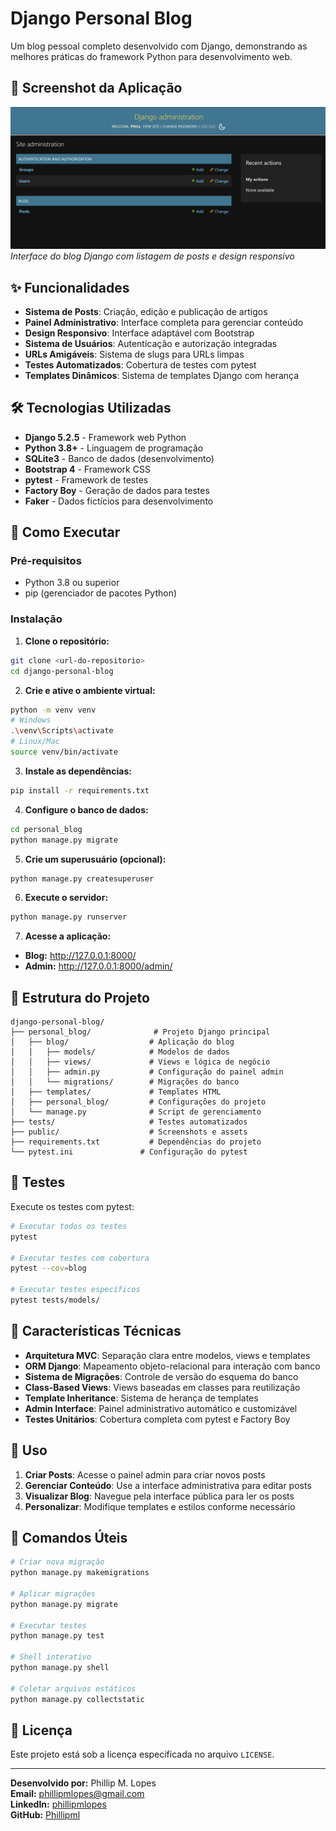 # Django Personal Blog

Um blog pessoal completo desenvolvido com Django, demonstrando as melhores práticas do framework Python para desenvolvimento web.

## 📸 Screenshot da Aplicação

![Screenshot da Aplicação](https://raw.githubusercontent.com/Phillipml/django-personal-blog/main/public/screenshot.png)
_Interface do blog Django com listagem de posts e design responsivo_

## ✨ Funcionalidades

- **Sistema de Posts**: Criação, edição e publicação de artigos
- **Painel Administrativo**: Interface completa para gerenciar conteúdo
- **Design Responsivo**: Interface adaptável com Bootstrap
- **Sistema de Usuários**: Autenticação e autorização integradas
- **URLs Amigáveis**: Sistema de slugs para URLs limpas
- **Testes Automatizados**: Cobertura de testes com pytest
- **Templates Dinâmicos**: Sistema de templates Django com herança

## 🛠️ Tecnologias Utilizadas

- **Django 5.2.5** - Framework web Python
- **Python 3.8+** - Linguagem de programação
- **SQLite3** - Banco de dados (desenvolvimento)
- **Bootstrap 4** - Framework CSS
- **pytest** - Framework de testes
- **Factory Boy** - Geração de dados para testes
- **Faker** - Dados fictícios para desenvolvimento

## 🚀 Como Executar

### Pré-requisitos

- Python 3.8 ou superior
- pip (gerenciador de pacotes Python)

### Instalação

1. **Clone o repositório:**

```bash
git clone <url-do-repositorio>
cd django-personal-blog
```

2. **Crie e ative o ambiente virtual:**

```bash
python -m venv venv
# Windows
.\venv\Scripts\activate
# Linux/Mac
source venv/bin/activate
```

3. **Instale as dependências:**

```bash
pip install -r requirements.txt
```

4. **Configure o banco de dados:**

```bash
cd personal_blog
python manage.py migrate
```

5. **Crie um superusuário (opcional):**

```bash
python manage.py createsuperuser
```

6. **Execute o servidor:**

```bash
python manage.py runserver
```

7. **Acesse a aplicação:**

- **Blog:** http://127.0.0.1:8000/
- **Admin:** http://127.0.0.1:8000/admin/

## 📁 Estrutura do Projeto

```
django-personal-blog/
├── personal_blog/              # Projeto Django principal
│   ├── blog/                  # Aplicação do blog
│   │   ├── models/            # Modelos de dados
│   │   ├── views/             # Views e lógica de negócio
│   │   ├── admin.py           # Configuração do painel admin
│   │   └── migrations/        # Migrações do banco
│   ├── templates/             # Templates HTML
│   ├── personal_blog/         # Configurações do projeto
│   └── manage.py              # Script de gerenciamento
├── tests/                     # Testes automatizados
├── public/                    # Screenshots e assets
├── requirements.txt           # Dependências do projeto
└── pytest.ini               # Configuração do pytest
```

## 🧪 Testes

Execute os testes com pytest:

```bash
# Executar todos os testes
pytest

# Executar testes com cobertura
pytest --cov=blog

# Executar testes específicos
pytest tests/models/
```

## 🎯 Características Técnicas

- **Arquitetura MVC**: Separação clara entre modelos, views e templates
- **ORM Django**: Mapeamento objeto-relacional para interação com banco
- **Sistema de Migrações**: Controle de versão do esquema do banco
- **Class-Based Views**: Views baseadas em classes para reutilização
- **Template Inheritance**: Sistema de herança de templates
- **Admin Interface**: Painel administrativo automático e customizável
- **Testes Unitários**: Cobertura completa com pytest e Factory Boy

## 📝 Uso

1. **Criar Posts**: Acesse o painel admin para criar novos posts
2. **Gerenciar Conteúdo**: Use a interface administrativa para editar posts
3. **Visualizar Blog**: Navegue pela interface pública para ler os posts
4. **Personalizar**: Modifique templates e estilos conforme necessário

## 🔧 Comandos Úteis

```bash
# Criar nova migração
python manage.py makemigrations

# Aplicar migrações
python manage.py migrate

# Executar testes
python manage.py test

# Shell interativo
python manage.py shell

# Coletar arquivos estáticos
python manage.py collectstatic
```

## 📄 Licença

Este projeto está sob a licença especificada no arquivo `LICENSE`.

---

**Desenvolvido por:** Phillip M. Lopes  
**Email:** phillipmlopes@gmail.com  
**LinkedIn:** [phillipmlopes](https://www.linkedin.com/in/phillipmlopes/)  
**GitHub:** [Phillipml](https://github.com/Phillipml)
